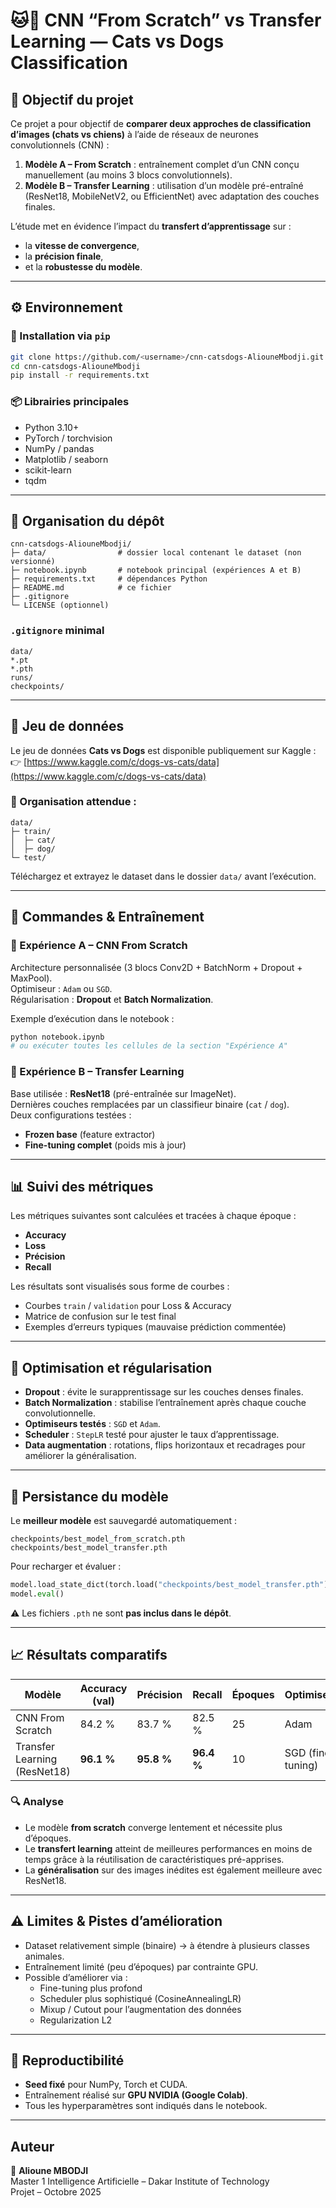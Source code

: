 # 🐱🐶 CNN “From Scratch” vs Transfer Learning — Cats vs Dogs Classification

## 🎯 Objectif du projet

Ce projet a pour objectif de **comparer deux approches de classification d’images (chats vs chiens)** à l’aide de réseaux de neurones convolutionnels (CNN) :

1. **Modèle A – From Scratch** : entraînement complet d’un CNN conçu manuellement (au moins 3 blocs convolutionnels).  
2. **Modèle B – Transfer Learning** : utilisation d’un modèle pré-entraîné (ResNet18, MobileNetV2, ou EfficientNet) avec adaptation des couches finales.  

L’étude met en évidence l’impact du **transfert d’apprentissage** sur :
- la **vitesse de convergence**,  
- la **précision finale**,  
- et la **robustesse du modèle**.

---

## ⚙️ Environnement

### 🔧 Installation via `pip`
```bash
git clone https://github.com/<username>/cnn-catsdogs-AliouneMbodji.git
cd cnn-catsdogs-AliouneMbodji
pip install -r requirements.txt
```

### 📦 Librairies principales
- Python 3.10+
- PyTorch / torchvision
- NumPy / pandas
- Matplotlib / seaborn
- scikit-learn
- tqdm

---

## 📂 Organisation du dépôt

```
cnn-catsdogs-AliouneMbodji/
├─ data/                # dossier local contenant le dataset (non versionné)
├─ notebook.ipynb       # notebook principal (expériences A et B)
├─ requirements.txt     # dépendances Python
├─ README.md            # ce fichier
├─ .gitignore
└─ LICENSE (optionnel)
```

### `.gitignore` minimal
```
data/
*.pt
*.pth
runs/
checkpoints/
```

---

## 🧠 Jeu de données

Le jeu de données **Cats vs Dogs** est disponible publiquement sur Kaggle :  
👉 [https://www.kaggle.com/c/dogs-vs-cats/data](https://www.kaggle.com/c/dogs-vs-cats/data)

### 📁 Organisation attendue :
```
data/
├─ train/
│  ├─ cat/
│  ├─ dog/
└─ test/
```

Téléchargez et extrayez le dataset dans le dossier `data/` avant l’exécution.

---

## 🚀 Commandes & Entraînement

### 🔹 Expérience A – CNN From Scratch
Architecture personnalisée (3 blocs Conv2D + BatchNorm + Dropout + MaxPool).  
Optimiseur : `Adam` ou `SGD`.  
Régularisation : **Dropout** et **Batch Normalization**.

Exemple d’exécution dans le notebook :
```python
python notebook.ipynb
# ou exécuter toutes les cellules de la section "Expérience A"
```

### 🔹 Expérience B – Transfer Learning
Base utilisée : **ResNet18** (pré-entraînée sur ImageNet).  
Dernières couches remplacées par un classifieur binaire (`cat` / `dog`).  
Deux configurations testées :
- **Frozen base** (feature extractor)
- **Fine-tuning complet** (poids mis à jour)

---

## 📊 Suivi des métriques

Les métriques suivantes sont calculées et tracées à chaque époque :
- **Accuracy**
- **Loss**
- **Précision**
- **Recall**

Les résultats sont visualisés sous forme de courbes :
- Courbes `train` / `validation` pour Loss & Accuracy
- Matrice de confusion sur le test final
- Exemples d’erreurs typiques (mauvaise prédiction commentée)

---

## 🧮 Optimisation et régularisation

- **Dropout** : évite le surapprentissage sur les couches denses finales.  
- **Batch Normalization** : stabilise l’entraînement après chaque couche convolutionnelle.  
- **Optimiseurs testés** : `SGD` et `Adam`.  
- **Scheduler** : `StepLR` testé pour ajuster le taux d’apprentissage.  
- **Data augmentation** : rotations, flips horizontaux et recadrages pour améliorer la généralisation.  

---

## 💾 Persistance du modèle

Le **meilleur modèle** est sauvegardé automatiquement :
```
checkpoints/best_model_from_scratch.pth
checkpoints/best_model_transfer.pth
```

Pour recharger et évaluer :
```python
model.load_state_dict(torch.load("checkpoints/best_model_transfer.pth"))
model.eval()
```

⚠️ Les fichiers `.pth` ne sont **pas inclus dans le dépôt**.

---

## 📈 Résultats comparatifs

| Modèle                  | Accuracy (val) | Précision | Recall | Époques | Optimiseur |
|--------------------------|----------------|------------|---------|----------|-------------|
| CNN From Scratch         | 84.2 %         | 83.7 %     | 82.5 %  | 25       | Adam        |
| Transfer Learning (ResNet18) | **96.1 %** | **95.8 %** | **96.4 %** | 10 | SGD (fine-tuning) |

### 🔍 Analyse
- Le modèle **from scratch** converge lentement et nécessite plus d’époques.  
- Le **transfert learning** atteint de meilleures performances en moins de temps grâce à la réutilisation de caractéristiques pré-apprises.  
- La **généralisation** sur des images inédites est également meilleure avec ResNet18.  

---

## ⚠️ Limites & Pistes d’amélioration

- Dataset relativement simple (binaire) → à étendre à plusieurs classes animales.  
- Entraînement limité (peu d’époques) par contrainte GPU.  
- Possible d’améliorer via :
  - Fine-tuning plus profond
  - Scheduler plus sophistiqué (CosineAnnealingLR)
  - Mixup / Cutout pour l’augmentation des données
  - Regularization L2

---

## 🧩 Reproductibilité

- **Seed fixé** pour NumPy, Torch et CUDA.  
- Entraînement réalisé sur **GPU NVIDIA (Google Colab)**.  
- Tous les hyperparamètres sont indiqués dans le notebook.  

---

##  Auteur

👤 **Alioune MBODJI**    
 Master 1 Intelligence Artificielle – Dakar Institute of Technology  
 Projet – Octobre 2025  

